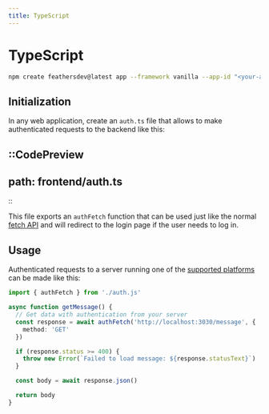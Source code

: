 ```yaml
---
title: TypeScript
---
```


# TypeScript

```sh
npm create feathersdev@latest app --framework vanilla --app-id "<your-app-id>"
```

## Initialization

In any web application, create an `auth.ts` file that allows to make authenticated requests to the backend like this:

::CodePreview
---
path: frontend/auth.ts
---
::

This file exports an `authFetch` function that can be used just like the normal [fetch API](https://developer.mozilla.org/en-US/docs/Web/API/Fetch_API/Using_Fetch) and will redirect to the login page if the user needs to log in.

## Usage

Authenticated requests to a server running one of the [supported platforms](../platforms/index.md) can be made like this:

```ts
import { authFetch } from './auth.js'

async function getMessage() {
  // Get data with authentication from your server
  const response = await authFetch('http://localhost:3030/message', {
    method: 'GET'
  })

  if (response.status >= 400) {
    throw new Error(`Failed to load message: ${response.statusText}`)
  }

  const body = await response.json()

  return body
}
```